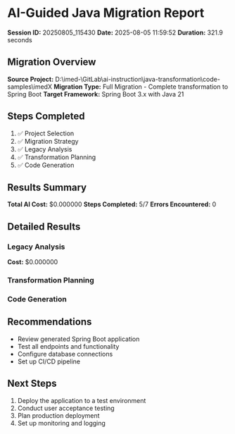 # AI-Guided Java Migration Report

**Session ID:** 20250805_115430
**Date:** 2025-08-05 11:59:52
**Duration:** 321.9 seconds

## Migration Overview

**Source Project:** D:\imed-\GitLab\ai-instruction\java-transformation\code-samples\imedX
**Migration Type:** Full Migration - Complete transformation to Spring Boot
**Target Framework:** Spring Boot 3.x with Java 21

## Steps Completed

1. ✅ Project Selection
2. ✅ Migration Strategy
3. ✅ Legacy Analysis
4. ✅ Transformation Planning
5. ✅ Code Generation

## Results Summary

**Total AI Cost:** $0.000000
**Steps Completed:** 5/7
**Errors Encountered:** 0

## Detailed Results

### Legacy Analysis
**Cost:** $0.000000

### Transformation Planning

### Code Generation


## Recommendations

- Review generated Spring Boot application
- Test all endpoints and functionality
- Configure database connections
- Set up CI/CD pipeline

## Next Steps

1. Deploy the application to a test environment
2. Conduct user acceptance testing
3. Plan production deployment
4. Set up monitoring and logging
